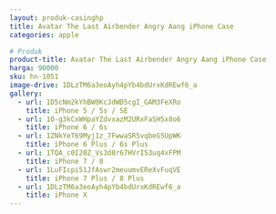 ```yaml
---
layout: produk-casinghp
title: Avatar The Last Airbender Angry Aang iPhone Case
categories: apple

# Produk
product-title: Avatar The Last Airbender Angry Aang iPhone Case
harga: 90000
sku: hn-1051
image-drive: 1DLzTM6a3eoAyh4pYb4bdUrxKdREwf6_a
gallery:
  - url: 1D5cNm2kYhBW0KcJdWD5cgI_GAM3FeXRo
    title: iPhone 5 / 5s / SE
  - url: 1O-g3kCxWHpaYZdvxazM2URxFaSH5x8o6
    title: iPhone 6 / 6s
  - url: 1ZNkYeT69Myj1z_7FwwaSRSvqbeG5UpWK
    title: iPhone 6 Plus / 6s Plus
  - url: 1TQA_c0I20Z_Vs3d8r67HVrI53uq4xFPM
    title: iPhone 7 / 8
  - url: 1LuFIcpi51JfAswr2meuumvEReXvFuqVE
    title: iPhone 7 Plus / 8 Plus
  - url: 1DLzTM6a3eoAyh4pYb4bdUrxKdREwf6_a
    title: iPhone X
---
```

